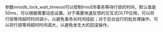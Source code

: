 

参数innodb_lock_wait_timeout可以控制InnoDB事务等待行锁的时间，默认值是50ms，可以根据需要动态设置。对于需要快速反馈的交互式OLTP应用，可以将行锁等待超时时间调小，以避免事务长时间挂起；对于后台运行的批处理操作，可以将行锁等待超时时间调大，以避免发生大的回滚操作。



